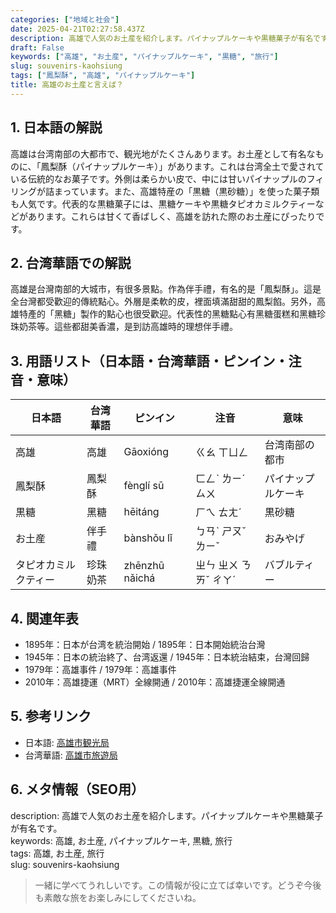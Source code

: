 ```yaml
---
categories: ["地域と社会"]
date: 2025-04-21T02:27:58.437Z
description: 高雄で人気のお土産を紹介します。パイナップルケーキや黒糖菓子が有名です。
draft: False
keywords: ["高雄", "お土産", "パイナップルケーキ", "黒糖", "旅行"]
slug: souvenirs-kaohsiung
tags: ["鳳梨酥", "高雄", "パイナップルケーキ"]
title: 高雄のお土産と言えば？
---
```




## 1. 日本語の解説  
高雄は台湾南部の大都市で、観光地がたくさんあります。お土産として有名なものに、「鳳梨酥（パイナップルケーキ）」があります。これは台湾全土で愛されている伝統的なお菓子です。外側は柔らかい皮で、中には甘いパイナップルのフィリングが詰まっています。また、高雄特産の「黒糖（黒砂糖）」を使った菓子類も人気です。代表的な黒糖菓子には、黒糖ケーキや黒糖タピオカミルクティーなどがあります。これらは甘くて香ばしく、高雄を訪れた際のお土産にぴったりです。

## 2. 台湾華語での解説  
高雄是台灣南部的大城市，有很多景點。作為伴手禮，有名的是「鳳梨酥」。這是全台灣都受歡迎的傳統點心。外層是柔軟的皮，裡面填滿甜甜的鳳梨餡。另外，高雄特產的「黑糖」製作的點心也很受歡迎。代表性的黑糖點心有黑糖蛋糕和黑糖珍珠奶茶等。這些都甜美香濃，是到訪高雄時的理想伴手禮。

## 3. 用語リスト（日本語・台湾華語・ピンイン・注音・意味）  
| 日本語      | 台湾華語       | ピンイン    | 注音       | 意味                       |
|--------------|----------------|-------------|------------|----------------------------|
| 高雄         | 高雄           | Gāoxióng    | ㄍㄠ ㄒㄩㄥ   | 台湾南部の都市             |
| 鳳梨酥       | 鳳梨酥         | fènglí sū   | ㄈㄥˋ ㄌㄧˊ ㄙㄨ | パイナップルケーキ         |
| 黒糖         | 黑糖           | hēitáng     | ㄏㄟ ㄊㄤˊ   | 黒砂糖                     |
| お土産       | 伴手禮         | bànshǒu lǐ  | ㄅㄢˋ ㄕㄡˇ ㄌㄧˇ | おみやげ                 |
| タピオカミルクティー | 珍珠奶茶       | zhēnzhū nǎichá | ㄓㄣ ㄓㄨ ㄋㄞˇ ㄔㄚˊ | バブルティー            |

## 4. 関連年表  
- 1895年：日本が台湾を統治開始 / 1895年：日本開始統治台灣  
- 1945年：日本の統治終了、台湾返還 / 1945年：日本統治結束，台灣回歸  
- 1979年：高雄事件 / 1979年：高雄事件  
- 2010年：高雄捷運（MRT）全線開通 / 2010年：高雄捷運全線開通  

## 5. 参考リンク  
- 日本語: [高雄市観光局](https://khh.travel/ja-jp)  
- 台湾華語: [高雄市旅遊局](https://khh.travel/zh-tw)  

## 6. メタ情報（SEO用）  
description: 高雄で人気のお土産を紹介します。パイナップルケーキや黒糖菓子が有名です。  
keywords: 高雄, お土産, パイナップルケーキ, 黒糖, 旅行  
tags: 高雄, お土産, 旅行  
slug: souvenirs-kaohsiung

> 一緒に学べてうれしいです。この情報が役に立てば幸いです。どうぞ今後も素敵な旅をお楽しみにしてくださいね。